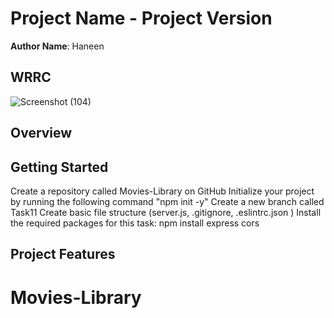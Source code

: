 
# Project Name - Project Version

**Author Name**: Haneen

## WRRC
![Screenshot (104)](https://user-images.githubusercontent.com/98957434/154872571-5c8184fa-3e88-4ccb-aa07-3e7d68359991.png)

## Overview

## Getting Started
Create a repository called Movies-Library on GitHub
Initialize your project by running the following command "npm init -y"
Create a new branch called Task11
Create basic file structure (server.js, .gitignore, .eslintrc.json )
Install the required packages for this task: npm install express cors



## Project Features
<!-- What are the features included in you app -->

# Movies-Library



